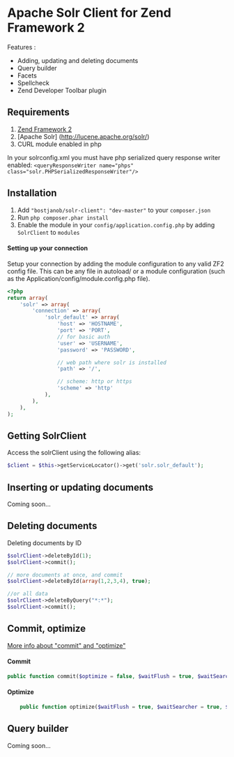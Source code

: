 # Apache Solr Client for Zend Framework 2

Features :

  - Adding, updating and deleting documents
  - Query builder
  - Facets
  - Spellcheck
  - Zend Developer Toolbar plugin

## Requirements
 1. [Zend Framework 2](http://www.github.com/zendframework/zf2)
 2. [Apache Solr] (http://lucene.apache.org/solr/)
 3. CURL module enabled in php

In your solrconfig.xml you must have php serialized query response writer enabled:
``<queryResponseWriter name="phps" class="solr.PHPSerializedResponseWriter"/>``

## Installation

 1.  Add `"bostjanob/solr-client": "dev-master"` to your `composer.json`
 2.  Run `php composer.phar install`
 3.  Enable the module in your `config/application.config.php` by adding `SolrClient` to `modules`

#### Setting up your connection

Setup your connection by adding the module configuration to any valid ZF2 config file. This can be any file in autoload/
or a module configuration (such as the Application/config/module.config.php file).

```php
<?php
return array(
    'solr' => array(
        'connection' => array(
            'solr_default' => array(
                'host' => 'HOSTNAME',
                'port' => 'PORT',
                // for basic auth
                'user' => 'USERNAME', 
                'password' => 'PASSWORD',

                // web path where solr is installed
                'path' => '/', 

                // scheme: http or https
                'scheme' => 'http'
            ),
        ),
    ),
);
```

## Getting SolrClient

Access the solrClient using the following alias:

```php
$client = $this->getServiceLocator()->get('solr.solr_default');
```

## Inserting or updating documents
Coming soon...

## Deleting documents
Deleting documents by ID
```php
$solrClient->deleteById(1);
$solrClient->commit();

// more documents at once, and commit
$solrClient->deleteById(array(1,2,3,4), true);

//or all data
$solrClient->deleteByQuery("*:*");
$solrClient->commit();
```

## Commit, optimize
[More info about "commit" and "optimize"](http://wiki.apache.org/solr/UpdateXmlMessages#A.22commit.22_and_.22optimize.22)

#### Commit
```php
public function commit($optimize = false, $waitFlush = true, $waitSearcher = true)
```

#### Optimize
```php
    public function optimize($waitFlush = true, $waitSearcher = true, $maxSegments = 1)
```

## Query builder
Coming soon...